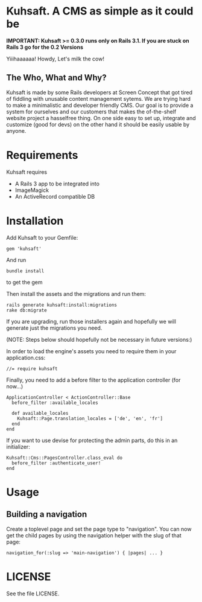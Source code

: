 # Kuhsaft. A CMS as simple as it could be

**IMPORTANT: Kuhsaft >= 0.3.0 runs only on Rails 3.1. If you are stuck on
Rails 3 go for the 0.2 Versions**

Yiiihaaaaaa! Howdy, Let's milk the cow!

## The Who, What and Why?

Kuhsaft is made by some Rails developers at Screen Concept that got tired of
fiddling with unusable content management sytems. We are trying hard to make a
minimalistic and developer friendly CMS. Our goal is to provide a system for
ourselves and our customers that makes the of-the-shelf website project a
hasselfree thing. On one side easy to set up, integrate and customize (good for
devs) on the other hand it should be easily usable by anyone.

# Requirements

Kuhsaft requires

* A Rails 3 app to be integrated into
* ImageMagick
* An ActiveRecord compatible DB

# Installation

Add Kuhsaft to your Gemfile:

    gem 'kuhsaft'

And run

    bundle install

to get the gem

Then install the assets and the migrations and run them:

    rails generate kuhsaft:install:migrations
    rake db:migrate

If you are upgrading, run those installers again and hopefully we will generate just the migrations you need.

(NOTE: Steps below should hopefully not be necessary in future versions:)

In order to load the engine's assets you need to require them in your
application.css:

    //= require kuhsaft

Finally, you need to add a before filter to the application controller (for now...)

    ApplicationController < ActionController::Base
      before_filter :available_locales

      def available_locales
        Kuhsaft::Page.translation_locales = ['de', 'en', 'fr']
      end
    end

If you want to use devise for protecting the admin parts, do this in an initializer:

    Kuhsaft::Cms::PagesController.class_eval do
      before_filter :authenticate_user!
    end

# Usage

## Building a navigation

Create a toplevel page and set the page type to "navigation". You can now get the child pages by using the navigation helper with the slug of that page: 

    navigation_for(:slug => 'main-navigation') { |pages| ... }

# LICENSE
  
See the file LICENSE.
